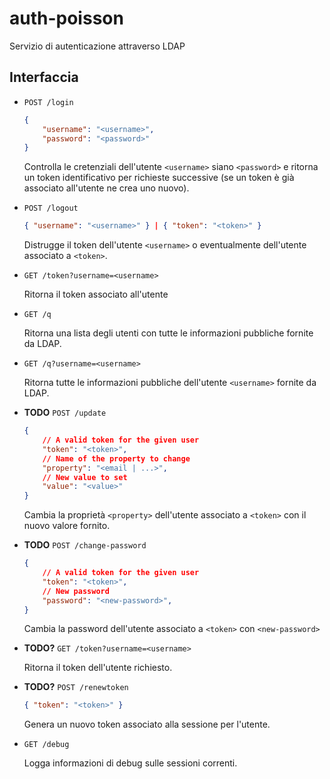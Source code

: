 # auth-poisson

Servizio di autenticazione attraverso LDAP

## Interfaccia

- `POST /login`

    ```json
    { 
        "username": "<username>", 
        "password": "<password>" 
    }
    ```

    Controlla le cretenziali dell'utente `<username>` siano `<password>` e ritorna un token identificativo per richieste successive (se un token è già associato all'utente ne crea uno nuovo).

- `POST /logout`

    ```json
    { "username": "<username>" } | { "token": "<token>" }
    ```

    Distrugge il token dell'utente `<username>` o eventualmente dell'utente associato a `<token>`.

- `GET /token?username=<username>`

    Ritorna il token associato all'utente

- `GET /q`

    Ritorna una lista degli utenti con tutte le informazioni pubbliche fornite da LDAP.

- `GET /q?username=<username>`

    Ritorna tutte le informazioni pubbliche dell'utente `<username>` fornite da LDAP.

- **TODO** `POST /update`

    ```json
    {
        // A valid token for the given user  
        "token": "<token>",
        // Name of the property to change  
        "property": "<email | ...>",
        // New value to set
        "value": "<value>"
    }
    ```

    Cambia la proprietà `<property>` dell'utente associato a `<token>` con il nuovo valore fornito.

- **TODO** `POST /change-password`

    ```json
    {
        // A valid token for the given user  
        "token": "<token>",
        // New password
        "password": "<new-password>",
    }
    ```

    Cambia la password dell'utente associato a `<token>` con `<new-password>`

- **TODO?** `GET /token?username=<username>`

    Ritorna il token dell'utente richiesto.

- **TODO?** `POST /renewtoken`

    ```json
    { "token": "<token>" }
    ```

    Genera un nuovo token associato alla sessione per l'utente.

- `GET /debug`

    Logga informazioni di debug sulle sessioni correnti.